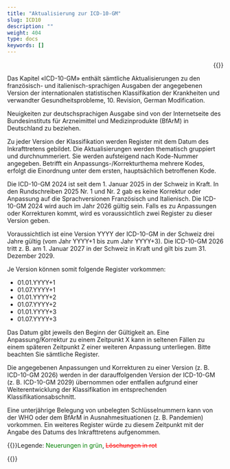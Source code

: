 ```yaml
---
title: "Aktualisierung zur ICD-10-GM"
slug: ICD10
description: ""
weight: 404
type: docs
keywords: []
---
```

<p style="text-align: right;">{{<printButton>}}

Das Kapitel «ICD-10-GM» enthält sämtliche Aktualisierungen zu den französisch- und italienisch-sprachigen Ausgaben der angegebenen Version der internationalen statistischen Klassifikation der Krankheiten und verwandter Gesundheitsprobleme, 10. Revision, German Modification.
  
Neuigkeiten zur deutschsprachigen Ausgabe sind von der Internetseite des Bundesinstituts für Arzneimittel und Medizinprodukte (BfArM) in Deutschland zu beziehen.
  
Zu jeder Version der Klassifikation werden Register mit dem Datum des Inkrafttretens gebildet.
Die Aktualisierungen werden thematisch gruppiert und durchnummeriert.
Sie werden aufsteigend nach Kode-Nummer angegeben.
Betrifft ein Anpassungs-/Korrekturthema mehrere Kodes, erfolgt die Einordnung unter dem ersten, hauptsächlich betroffenen Kode.
  
Die ICD-10-GM 2024 ist seit dem 1. Januar 2025 in der Schweiz in Kraft. In den Rundschreiben 2025 Nr. 1 und Nr. 2 gab es keine Korrektur oder Anpassung auf die Sprachversionen Französisch und Italienisch. Die ICD-10-GM 2024 wird auch im Jahr 2026 gültig sein. Falls es zu Anpassungen oder Korrekturen kommt, wird es voraussichtlich zwei Register zu dieser Version geben. 
  
Voraussichtlich ist eine Version YYYY der ICD-10-GM in der Schweiz drei Jahre gültig (vom Jahr YYYY+1 bis zum Jahr YYYY+3). Die ICD-10-GM 2026 tritt z. B. am 1. Januar 2027 in der Schweiz in Kraft und gilt bis zum 31. Dezember 2029.
  
Je Version können somit folgende Register vorkommen:
<body>
    <ul>
        <li>01.01.YYYY+1</li>
        <li>01.07.YYYY+1</li>
        <li>01.01.YYYY+2</li>
        <li>01.07.YYYY+2</li>
        <li>01.01.YYYY+3</li>
        <li>01.07.YYYY+3</li>
    </ul>
</body>
  
Das Datum gibt jeweils den Beginn der Gültigkeit an. Eine Anpassung/Korrektur zu einem Zeitpunkt X kann in seltenen Fällen zu einem späteren Zeitpunkt Z einer weiteren Anpassung unterliegen. Bitte beachten Sie sämtliche Register. 
  
Die angegebenen Anpassungen und Korrekturen zu einer Version (z. B. ICD-10-GM 2026) werden in der darauffolgenden Version der ICD-10-GM (z. B. ICD-10-GM 2029) übernommen oder entfallen aufgrund einer Weiterentwicklung der Klassifikation im entsprechenden Klassifikationsabschnitt.
  
Eine unterjährige Belegung von unbelegten Schlüsselnummern kann von der WHO oder dem BfArM in Ausnahmesituationen (z. B. Pandemien) vorkommen. Ein weiteres Register würde zu diesem Zeitpunkt mit der Angabe des Datums des Inkrafttretens aufgenommen.
  
{{<markdown>}}Legende: <font color="green">Neuerungen in grün</font>, <font color="red">~~Löschungen in rot~~</font>
  
{{</markdown>}}



